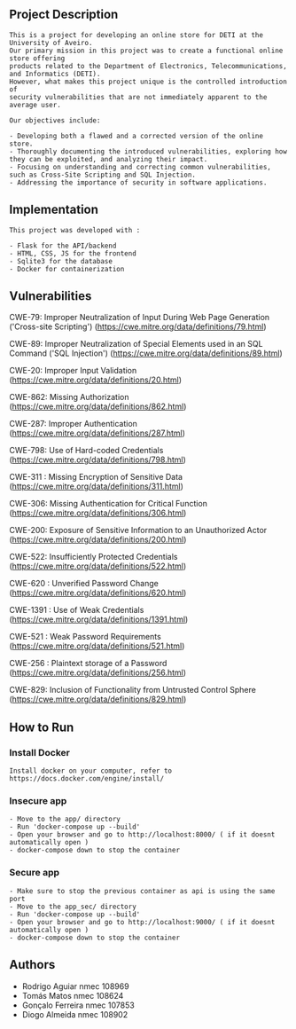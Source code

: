 ## Project Description

    This is a project for developing an online store for DETI at the University of Aveiro. 
    Our primary mission in this project was to create a functional online store offering 
    products related to the Department of Electronics, Telecommunications, and Informatics (DETI). 
    However, what makes this project unique is the controlled introduction of 
    security vulnerabilities that are not immediately apparent to the average user.

    Our objectives include:

    - Developing both a flawed and a corrected version of the online store.
    - Thoroughly documenting the introduced vulnerabilities, exploring how they can be exploited, and analyzing their impact.
    - Focusing on understanding and correcting common vulnerabilities, such as Cross-Site Scripting and SQL Injection.
    - Addressing the importance of security in software applications.

## Implementation

    This project was developed with :

    - Flask for the API/backend
    - HTML, CSS, JS for the frontend
    - Sqlite3 for the database
    - Docker for containerization

## Vulnerabilities 

CWE-79: Improper Neutralization of Input During Web Page Generation ('Cross-site Scripting') (https://cwe.mitre.org/data/definitions/79.html)

CWE-89: Improper Neutralization of Special Elements used in an SQL Command ('SQL Injection') (https://cwe.mitre.org/data/definitions/89.html)

CWE-20: Improper Input Validation (https://cwe.mitre.org/data/definitions/20.html)

CWE-862: Missing Authorization (https://cwe.mitre.org/data/definitions/862.html)

CWE-287: Improper Authentication (https://cwe.mitre.org/data/definitions/287.html)

CWE-798: Use of Hard-coded Credentials (https://cwe.mitre.org/data/definitions/798.html)

CWE-311 : Missing Encryption of Sensitive Data (https://cwe.mitre.org/data/definitions/311.html)

CWE-306: Missing Authentication for Critical Function (https://cwe.mitre.org/data/definitions/306.html)

CWE-200: Exposure of Sensitive Information to an Unauthorized Actor (https://cwe.mitre.org/data/definitions/200.html)

CWE-522: Insufficiently Protected Credentials (https://cwe.mitre.org/data/definitions/522.html)

CWE-620 : Unverified Password Change (https://cwe.mitre.org/data/definitions/620.html)

CWE-1391 : Use of Weak Credentials (https://cwe.mitre.org/data/definitions/1391.html)

CWE-521 : Weak Password Requirements (https://cwe.mitre.org/data/definitions/521.html)

CWE-256 : Plaintext storage of a Password (https://cwe.mitre.org/data/definitions/256.html)

CWE-829: Inclusion of Functionality from Untrusted Control Sphere (https://cwe.mitre.org/data/definitions/829.html)


## How to Run 

### Install Docker

    Install docker on your computer, refer to https://docs.docker.com/engine/install/

### Insecure app 

    - Move to the app/ directory
    - Run 'docker-compose up --build'
    - Open your browser and go to http://localhost:8000/ ( if it doesnt automatically open )
    - docker-compose down to stop the container

### Secure app

    - Make sure to stop the previous container as api is using the same port
    - Move to the app_sec/ directory
    - Run 'docker-compose up --build'
    - Open your browser and go to http://localhost:9000/ ( if it doesnt automatically open )
    - docker-compose down to stop the container


## Authors

- Rodrigo Aguiar nmec 108969
- Tomás Matos nmec 108624
- Gonçalo Ferreira nmec 107853
- Diogo Almeida nmec 108902



